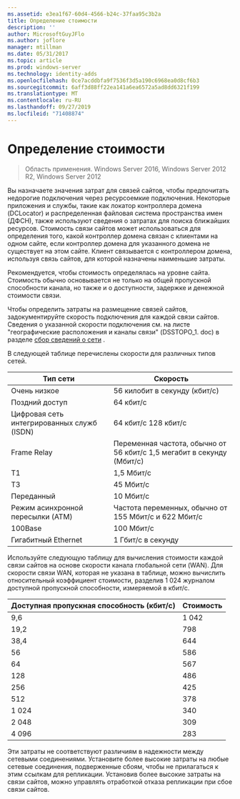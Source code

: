 ```yaml
---
ms.assetid: e3ea1f67-60d4-4566-b24c-37faa95c3b2a
title: Определение стоимости
description: ''
author: MicrosoftGuyJFlo
ms.author: joflore
manager: mtillman
ms.date: 05/31/2017
ms.topic: article
ms.prod: windows-server
ms.technology: identity-adds
ms.openlocfilehash: 0ce7acddbfa9f7536f3d5a190c6968ea0d8cf6b3
ms.sourcegitcommit: 6aff3d88ff22ea141a6ea6572a5ad8dd6321f199
ms.translationtype: MT
ms.contentlocale: ru-RU
ms.lasthandoff: 09/27/2019
ms.locfileid: "71408874"
---
```

# <a name="determining-the-cost"></a>Определение стоимости

>Область применения. Windows Server 2016, Windows Server 2012 R2, Windows Server 2012

Вы назначаете значения затрат для связей сайтов, чтобы предпочитать недорогие подключения через ресурсоемкие подключения. Некоторые приложения и службы, такие как локатор контроллера домена (DCLocator) и распределенная файловая система пространства имен (ДФСН), также используют сведения о затратах для поиска ближайших ресурсов. Стоимость связи сайтов может использоваться для определения того, какой контроллер домена связан с клиентами на одном сайте, если контроллер домена для указанного домена не существует на этом сайте. Клиент связывается с контроллером домена, используя связь сайтов, для которой назначены наименьшие затраты.  
  
Рекомендуется, чтобы стоимость определялась на уровне сайта. Стоимость обычно основывается не только на общей пропускной способности канала, но также и о доступности, задержке и денежной стоимости связи.  
  
Чтобы определить затраты на размещение связей сайтов, задокументируйте скорость подключения для каждой связи сайтов. Сведения о указанной скорости подключения см. на листе "географические расположения и каналы связи" (DSSTOPO_1. doc) в разделе [сбор сведений о сети](../../ad-ds/plan/Collecting-Network-Information.md) .  
  
В следующей таблице перечислены скорости для различных типов сетей.  
  
|Тип сети|Скорость|  
|----------------|---------|  
|Очень низкое|56 килобит в секунду (кбит/с)|  
|Поздний доступ|64 кбит/с|  
|Цифровая сеть интегрированных служб (ISDN)|64 кбит/с 128 кбит/с|  
|Frame Relay|Переменная частота, обычно от 56 кбит/с 1,5 мегабит в секунду (Мбит/с)|  
|T1|1,5 Мбит/с|  
|T3|45 Мбит/с|  
|Переданный|10 Мбит/с|  
|Режим асинхронной пересылки (ATM)|Частота переменных, обычно от 155 Мбит/с и 622 Мбит/с|  
|100Base|100 Мбит/с|  
|Гигабитный Ethernet|1 Гбит/с в секунду|  
  
Используйте следующую таблицу для вычисления стоимости каждой связи сайтов на основе скорости канала глобальной сети (WAN). Для скорости связи WAN, которая не указана в таблице, можно вычислить относительный коэффициент стоимости, разделив 1 024 журналом доступной пропускной способности, измеряемой в кбит/с.  
  
|Доступная пропускная способность (кбит/с)|Стоимость|  
|--------------------------------|--------|  
|9,6|1 042|  
|19,2|798|  
|38,4|644|  
|56|586|  
|64|567|  
|128|486|  
|256|425|  
|512|378|  
|1 024|340|  
|2 048|309|  
|4 096|283|  
  
Эти затраты не соответствуют различиям в надежности между сетевыми соединениями. Установите более высокие затраты на любые сетевые соединения, подверженные сбоям, чтобы не прилагаться к этим ссылкам для репликации. Установив более высокие затраты на связи сайтов, можно управлять отработкой отказа репликации при сбое связи сайтов.  
  


